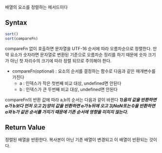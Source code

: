 배열의 요소를 정렬하는 메서드이다

## Syntax

```js
sort()
sort(compareFn)
```

compareFn 없이 호출하면 문자열을 UTF-16 순서에 따라 오름차순으로 정렬한다. 만약 요소가 숫자라면 문자열로 변환된 기준으로 오름차순 정리를 하기 때문에 숫자 크기가 아닌 첫 자리수의 크기에 따라 정렬 되므로 주의해야 한다.

- compareFn(optional) : 요소의 순서를 결정하는 함수로 다음과 같은 매개변수를 가진다
  - a : 인덱스가 작은 첫번째 비교 대상, undefined면 안된다
  - b : 인덱스가 큰 두번째 비교 대상, undefined면 안된다

compareFn의 반환 값에 따라 a,b의 순서는 다음과 같이 바뀐다
***1)음의 값을 반환하면 a가 b보다 먼저 오고***
***2)양의 값을 반환하면 a가 b뒤에 오고*** 
***3)NaN또는 0을 반환하면 a와 b가 같은 순서를 가지기 때문에  기존 순서에 영향을 미치지 않는다.***

## Return Value
정렬된 배열을 반환한다. 복사본이 아닌 기존 배열이 변경되고 이 배열이 반환되는 것이다.